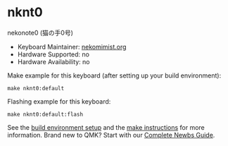 # nknt0

nekonote0 (猫の手0号)

* Keyboard Maintainer: [nekomimist.org](https://github.com/nekomimist)
* Hardware Supported: no
* Hardware Availability: no

Make example for this keyboard (after setting up your build environment):

    make nknt0:default

Flashing example for this keyboard:

    make nknt0:default:flash

See the [build environment setup](https://docs.qmk.fm/#/getting_started_build_tools) and the [make instructions](https://docs.qmk.fm/#/getting_started_make_guide) for more information. Brand new to QMK? Start with our [Complete Newbs Guide](https://docs.qmk.fm/#/newbs).
